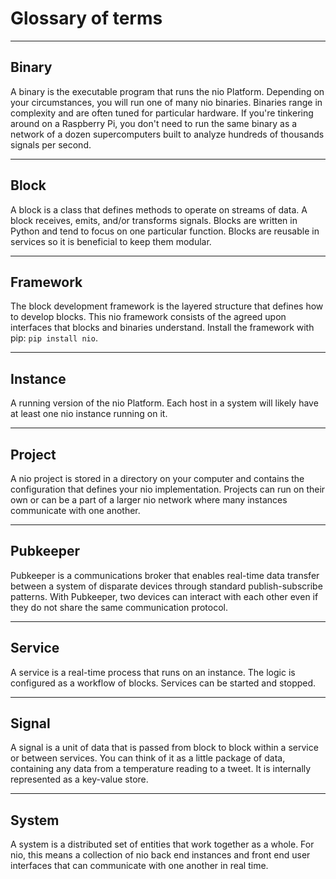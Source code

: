 # Glossary of terms

---

## Binary
A binary is the executable program that runs the nio Platform. Depending on your circumstances, you will run one of many nio binaries. Binaries range in complexity and are often tuned for particular hardware. If you're tinkering around on a Raspberry Pi, you don't need to run the same binary as a network of a dozen supercomputers built to analyze hundreds of thousands signals per second.

---

## Block
A block is a class that defines methods to operate on streams of data. A block receives, emits, and/or transforms signals. Blocks are written in Python and tend to focus on one particular function. Blocks are reusable in services so it is beneficial to keep them modular.

---

## Framework
The block development framework is the layered structure that defines how to develop blocks. This nio framework consists of the agreed upon interfaces that blocks and binaries understand. Install the framework with pip: `pip install nio`.

---

## Instance
A running version of the nio Platform. Each host in a system will likely have at least one nio instance running on it.

---

## Project
A nio project is stored in a directory on your computer and contains the configuration that defines your nio implementation. Projects can run on their own or can be a part of a larger nio network where many instances communicate with one another.

---

## <span class="allow-caps">Pubkeeper</span>
Pubkeeper is a communications broker that enables real-time data transfer between a system of disparate devices through standard publish-subscribe patterns. With Pubkeeper, two devices can interact with each other even if they do not share the same communication protocol.

---

## Service
A service is a real-time process that runs on an instance. The logic is configured as a workflow of blocks. Services can be started and stopped.

---

## Signal
A signal is a unit of data that is passed from block to block within a service or between services. You can think of it as a little package of data, containing any data from a temperature reading to a tweet. It is internally represented as a key-value store.

---

## System
A system is a distributed set of entities that work together as a whole. For nio, this means a collection of nio back end instances and front end user interfaces that can communicate with one another in real time.
